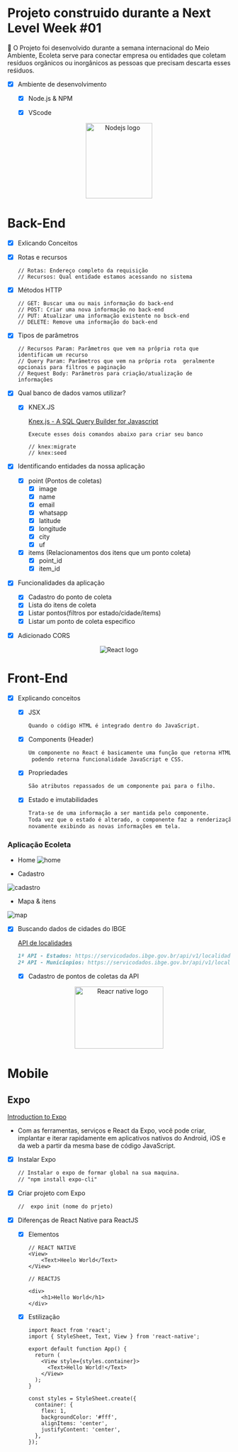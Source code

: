 # Projeto construido durante a Next Level Week #01






🍃 O Projeto foi desenvolvido durante a semana internacional do Meio Ambiente, Ecoleta serve para conectar empresa ou entidades que coletam resíduos orgânicos ou inorgânicos as pessoas que precisam descarta esses reśiduos.

- [x]  Ambiente de desenvolvimento
    - [x]  Node.js & NPM
    - [x]  VScode





<p align="center">
  <img   width="150" height="170" heigth="20px" src="https://user-images.githubusercontent.com/60434681/84028576-59b54900-a967-11ea-8b7a-f11031e3295c.png?raw=true" alt="Nodejs logo"/>
</p>




# Back-End

- [x]  Exlicando Conceitos

- [x]  Rotas e recursos

    ```
    // Rotas: Endereço completo da requisição
    // Recursos: Qual entidade estamos acessando no sistema
    ```

- [x]  Métodos HTTP

    ```
    // GET: Buscar uma ou mais informação do back-end
    // POST: Criar uma nova informação no back-end
    // PUT: Atualizar uma informação existente no bsck-end
    // DELETE: Remove uma informação do back-end
    ```

- [x]  Tipos de parâmetros

    ```
    // Recursos Param: Parâmetros que vem na prôpria rota que identificam um recurso
    // Query Param: Parâmetros que vem na prôpria rota  geralmente opcionais para filtros e paginação
    // Request Body: Parâmetros para criação/atualização de  informações
    ```

- [x]  Qual banco de dados vamos utilizar?
    - [x]  KNEX.JS

        [Knex.js - A SQL Query Builder for Javascript](http://knexjs.org/)

        ```tsx
        Execute esses dois comandos abaixo para criar seu banco

        // knex:migrate
        // knex:seed
        ```

- [x]  Identificando entidades da nossa aplicação
    - [x]  point  (Pontos de coletas)
        - [x]  image
        - [x]  name
        - [x]  email
        - [x]  whatsapp
        - [x]  latitude
        - [x]  longitude
        - [x]  city
        - [x]  uf
    - [x]  items (Relacionamentos dos itens que um ponto coleta)
        - [x]  point_id
        - [x]  item_id

- [x]  Funcionalidades  da aplicação
    - [x]  Cadastro do ponto de coleta
    - [x]  Lista do itens de coleta
    - [x]  Listar pontos(filtros por estado/cidade/items)
    - [x]  Listar um ponto de coleta especifico
- [x]  Adicionado CORS




<p align="center">
  <img    src="https://user-images.githubusercontent.com/60434681/84029786-591db200-a969-11ea-992b-c760347c1dbb.png?raw=true" alt="React logo"/>
</p>


# Front-End

- [x]  Explicando conceitos
    - [x]  JSX

        ```markdown
        Quando o código HTML é integrado dentro do JavaScript.
        ```

    - [x]  Components (Header)

        ```markdown
        Um componente no React é basicamente uma função que retorna HTML,
         podendo retorna funcionalidade JavaScript e CSS.
        ```

    - [x]  Propriedades

        ```markdown
        São atributos repassados de um componente pai para o filho.
        ```

    - [x]  Estado e imutabilidades

        ```markdown
        Trata-se de uma informação a ser mantida pelo componente. 
        Toda vez que o estado é alterado, o componente faz a renderização 
        novamente exibindo as novas informações em tela.
        ```

### Aplicação Ecoleta

- Home
![home](https://user-images.githubusercontent.com/60434681/84028374-f7f4df00-a966-11ea-9ef6-cddde1061d76.png)

- Cadastro


![cadastro](https://user-images.githubusercontent.com/60434681/84028362-f3c8c180-a966-11ea-9b66-5888ddc3fee5.png)

- Mapa & itens

![map](https://user-images.githubusercontent.com/60434681/84028382-faefcf80-a966-11ea-8edd-bd0b0b8a1834.png)



- [x]  Buscando dados de cidades do IBGE

    [API de localidades](https://servicodados.ibge.gov.br/api/docs/localidades)

    ```markdown
    1º API - Estados: https://servicodados.ibge.gov.br/api/v1/localidades/estados
    2º API - Municiopios: https://servicodados.ibge.gov.br/api/v1/localidades/estados/{UF}/municipios
    ```

    - [x]  Cadastro de pontos de coletas da API




<p align="center">
  <img   width="200" height="140" src="https://user-images.githubusercontent.com/60434681/84029797-5e7afc80-a969-11ea-8d42-2b8672f1f89b.png?raw=true" alt="Reacr native logo"/>
</p>



# Mobile

## Expo

    

[Introduction to Expo](https://docs.expo.io/)

- Com as ferramentas, serviços e React da Expo, você pode criar, implantar e iterar rapidamente em aplicativos nativos do Android, iOS e da web a partir da mesma base de código JavaScript.

- [x]  Instalar Expo

    ```markdown
    // Instalar o expo de formar global na sua maquina.
    // "npm install expo-cli"
    ```

- [x]  Criar projeto com Expo

    ```markdown
    //  expo init (nome do prjeto)
    ```

- [x]  Diferenças de React Native para ReactJS
    - [x]  Elementos

        ```tsx
        // REACT NATIVE
        <View>
        	<Text>Heelo World</Text>
        </View>

        // REACTJS

        <div>
        	<h1>Hello World</h1>
        </div>
        ```

    - [x]  Estilização

        ```tsx
        import React from 'react';
        import { StyleSheet, Text, View } from 'react-native';

        export default function App() {
          return (
            <View style={styles.container}>
              <Text>Hello World!</Text>
            </View>
          );
        }

        const styles = StyleSheet.create({
          container: {
            flex: 1,
            backgroundColor: '#fff',
            alignItems: 'center',
            justifyContent: 'center',
          },
        });
        ```
